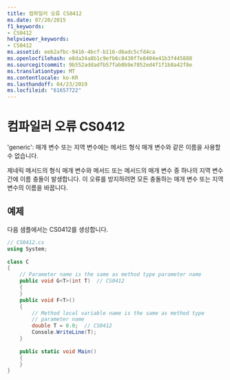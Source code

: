 ```yaml
---
title: 컴파일러 오류 CS0412
ms.date: 07/20/2015
f1_keywords:
- CS0412
helpviewer_keywords:
- CS0412
ms.assetid: eeb2afbc-9416-4bcf-b116-d6adc5cfd4ca
ms.openlocfilehash: e8da34a8b1c9efb6c8430f7e8404e41b3f445888
ms.sourcegitcommit: 9b552addadfb57fab0b9e7852ed4f1f1b8a42f8e
ms.translationtype: MT
ms.contentlocale: ko-KR
ms.lasthandoff: 04/23/2019
ms.locfileid: "61657722"
---
```

# <a name="compiler-error-cs0412"></a>컴파일러 오류 CS0412
'generic': 매개 변수 또는 지역 변수에는 메서드 형식 매개 변수와 같은 이름을 사용할 수 없습니다.  
  
 제네릭 메서드의 형식 매개 변수와 메서드 또는 메서드의 매개 변수 중 하나의 지역 변수 간에 이름 충돌이 발생합니다. 이 오류를 방지하려면 모든 충돌하는 매개 변수 또는 지역 변수의 이름을 바꿉니다.  
  
## <a name="example"></a>예제  
 다음 샘플에서는 CS0412를 생성합니다.  
  
```csharp  
// CS0412.cs  
using System;  
  
class C  
{  
    // Parameter name is the same as method type parameter name  
    public void G<T>(int T)  // CS0412  
    {  
    }  
    public void F<T>()  
    {  
        // Method local variable name is the same as method type  
        // parameter name  
        double T = 0.0;  // CS0412  
        Console.WriteLine(T);  
    }  
  
    public static void Main()  
    {  
    }  
}  
```
